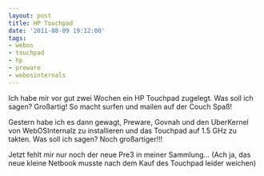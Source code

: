 ```yaml
---
layout: post
title: HP Touchpad
date: '2011-08-09 19:12:00'
tags:
- webos
- touchpad
- hp
- preware
- webosinternals
---
```


Ich habe mir vor gut zwei Wochen ein HP Touchpad zugelegt. Was soll ich sagen? Großartig! So macht surfen und mailen auf der Couch Spaß!

Gestern habe ich es dann gewagt, Preware, Govnah und den UberKernel von WebOSInternalz zu installieren und das Touchpad auf 1.5 GHz zu takten. Was soll ich sagen? Noch großartiger!!!

Jetzt fehlt mir nur noch der neue Pre3 in meiner Sammlung... (Ach ja, das neue kleine Netbook musste nach dem Kauf des Touchpad leider weichen)